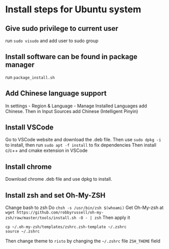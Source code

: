 # Install steps for Ubuntu system

## Give sudo privilege to current user
run `sudo visudo` and add user to sudo group 

## Install software can be found in package manager
run `package_install.sh` 

## Add Chinese language support
In settings - Region & Language - Manage Installed Languages add Chinese. Then in Input Sources add Chinese (Intelligent Pinyin)

## Install VSCode
Go to VSCode website and download the .deb file. 
Then use `sudo dpkg -i` to install, then run `sudo apt -f install` to fix dependencies
Then install c/c++ and cmake extension in VSCode

## Install chrome
Download chrome .deb file and use dpkg to install.

## Install zsh and set Oh-My-ZSH
Change bash to zsh
Do `chsh -s /usr/bin/zsh $(whoami)`
Get Oh-My-zsh at
`wget https://github.com/robbyrussell/oh-my-zsh/raw/master/tools/install.sh -O - | zsh`
Then apply it
```
cp ~/.oh-my-zsh/templates/zshrc.zsh-template ~/.zshrc
source ~/.zshrc
```
Then change theme to `risto` by changing the `~/.zshrc` file `ZSH_THEME` field